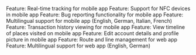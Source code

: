 Feature: Real-time tracking for mobile app
Feature: Support for NFC devices in mobile app
Feature: Bug reporting functionality for mobile app
Feature: Multilingual support for mobile app (English, German, Italian, French)
Feature: Transaction history viewing for mobile app
Feature: View timeline of places visited on mobile app
Feature: Edit account details and profile picture in mobile app
Feature: Route and line management for web app
Feature: Multilingual support for web app (English, German)
